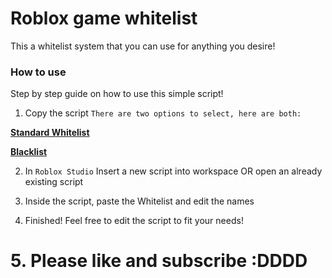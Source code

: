 # Roblox game whitelist

This a whitelist system that you can use for anything you desire!

### How to use
Step by step guide on how to use this simple script!

1. Copy the script
`There are two options to select, here are both:`

[**Standard Whitelist**](https://github.com/thomas13215/Fortress-Master-Tutorials/blob/Game-Whitelist/Standard)<br>

[**Blacklist**](https://github.com/thomas13215/Fortress-Master-Tutorials/blob/Game-Whitelist/Blacklist)<br>

2. In `Roblox Studio` Insert a new script into workspace OR open an already existing script

3. Inside the script, paste the Whitelist and edit the names

4. Finished! Feel free to edit the script to fit your needs!

# 5. Please like and subscribe :DDDD
